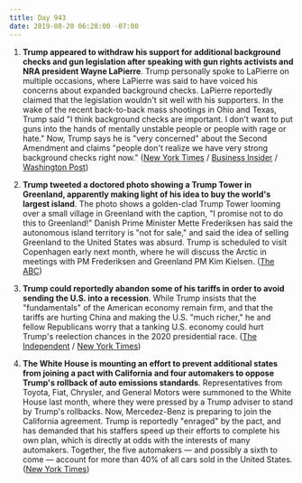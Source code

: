 ```yaml
---
title: Day 943
date: 2019-08-20 06:28:00 -07:00
---
```


1. **Trump appeared to withdraw his support for additional background checks and gun legislation after speaking with gun rights activists and NRA president Wayne LaPierre**. Trump personally spoke to LaPierre on multiple occasions, where LaPierre was said to have voiced his concerns about expanded background checks. LaPierre reportedly claimed that the legislation wouldn't sit well with his supporters. In the wake of the recent back-to-back mass shootings in Ohio and Texas, Trump said "I think background checks are important. I don't want to put guns into the hands of mentally unstable people or people with rage or hate." Now, Trump says he is "very concerned" about the Second Amendment and claims "people don't realize we have very strong background checks right now." ([New York Times](https://www.nytimes.com/2019/08/19/us/politics/trump-gun-laws.html) / [Business Insider](https://www.businessinsider.com/trump-stopped-calling-for-meaningful-background-checks-guns-shootings-2019-8) / [Washington Post](https://www.washingtonpost.com/politics/after-two-more-mass-shootings-trump-again-appears-to-back-away-from-gun-background-checks/2019/08/19/ddbf75e4-c2af-11e9-b72f-b31dfaa77212_story.html))

2. **Trump tweeted a doctored photo showing a Trump Tower in Greenland, apparently making light of his idea to buy the world's largest island**. The photo shows a golden-clad Trump Tower looming over a small village in Greenland with the caption, "I promise not to do this to Greenland!" Danish Prime Minister Mette Frederiksen has said the autonomous island territory is "not for sale," and said the idea of selling Greenland to the United States was absurd. Trump is scheduled to visit Copenhagen early next month, where he will discuss the Arctic in meetings with PM Frederiksen and Greenland PM Kim Kielsen. ([The ABC](https://www.abc.net.au/news/2019-08-20/donald-trump-tweets-image-of-trump-tower-on-greenland/11432120))

3. **Trump could reportedly abandon some of his tariffs in order to avoid sending the U.S. into a recession**. While Trump insists that the "fundamentals" of the American economy remain firm, and that the tariffs are hurting China and making the U.S. "much richer," he and fellow Republicans worry that a tanking U.S. economy could hurt Trump's reelection chances in the 2020 presidential race. ([The Independent](https://www.independent.co.uk/news/world/americas/us-politics/trump-tariffs-2020-election-recession-china-white-house-a9071281.html) / [New York Times](https://www.nytimes.com/2019/08/19/business/trump-economy.html))

4. **The White House is mounting an effort to prevent additional states from joining a pact with California and four automakers to oppose Trump's rollback of auto emissions standards**. Representatives from Toyota, Fiat, Chrysler, and General Motors were summoned to the White House last month, where they were pressed by a Trump adviser to stand by Trump's rollbacks. Now, Mercedez-Benz is preparing to join the California agreement. Trump is reportedly "enraged" by the pact, and has demanded that his staffers speed up their efforts to complete his own plan, which is directly at odds with the interests of many automakers. Together, the five automakers — and possibly a sixth to come — account for more than 40% of all cars sold in the United States. ([New York Times](https://www.nytimes.com/2019/08/20/climate/trump-auto-emissions-rollback-disarray.html))
